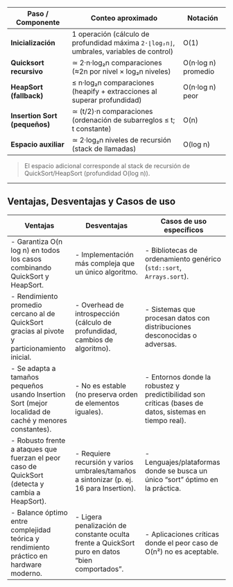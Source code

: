 | Paso / Componente            | Conteo aproximado                                                     | Notación           |
|------------------------------|-----------------------------------------------------------------------|--------------------|
| **Inicialización**           | 1 operación (cálculo de profundidad máxima `2·⌊log₂n⌋`, umbrales, variables de control) | O(1)               |
| **Quicksort recursivo**      | ≃ 2·n·log₂n comparaciones (≈2n por nivel × log₂n niveles)             | O(n·log n) promedio |
| **HeapSort (fallback)**      | ≤ n·log₂n comparaciones (heapify + extracciones al superar profundidad)  | O(n·log n) peor    |
| **Insertion Sort (pequeños)**| ≃ (t/2)·n comparaciones (ordenación de subarreglos ≤ t; t constante)     | O(n)               |
| **Espacio auxiliar**         | ≃ 2·log₂n niveles de recursión (stack de llamadas)                    | O(log n)           |


> El espacio adicional corresponde al stack de recursión de QuickSort/HeapSort (profundidad O(log n)).  

---

## Ventajas, Desventajas y Casos de uso

| Ventajas                                                                                                  | Desventajas                                                                                              | Casos de uso específicos                                                |
|-----------------------------------------------------------------------------------------------------------|----------------------------------------------------------------------------------------------------------|---------------------------------------------------------------------------|
| - Garantiza O(n log n) en todos los casos combinando QuickSort y HeapSort.                                 | - Implementación más compleja que un único algoritmo.                                                    | - Bibliotecas de ordenamiento genérico (`std::sort`, `Arrays.sort`).      |
| - Rendimiento promedio cercano al de QuickSort gracias al pivote y particionamiento inicial.               | - Overhead de introspección (cálculo de profundidad, cambios de algoritmo).                              | - Sistemas que procesan datos con distribuciones desconocidas o adversas. |
| - Se adapta a tamaños pequeños usando Insertion Sort (mejor localidad de caché y menores constantes).     | - No es estable (no preserva orden de elementos iguales).                                               | - Entornos donde la robustez y predictibilidad son críticas (bases de datos, sistemas en tiempo real). |
| - Robusto frente a ataques que fuerzan el peor caso de QuickSort (detecta y cambia a HeapSort).           | - Requiere recursión y varios umbrales/tamaños a sintonizar (p. ej. 16 para Insertion).                   | - Lenguajes/plataformas donde se busca un único “sort” óptimo en la práctica. |
| - Balance óptimo entre complejidad teórica y rendimiento práctico en hardware moderno.                   | - Ligera penalización de constante oculta frente a QuickSort puro en datos “bien comportados”.           | - Aplicaciones críticas donde el peor caso de O(n²) no es aceptable.       |
